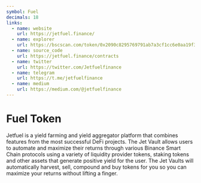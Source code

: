 ```yaml
---
symbol: Fuel
decimals: 18
links:
  - name: website
    url: https://jetfuel.finance/
  - name: explorer
    url: https://bscscan.com/token/0x2090c8295769791ab7a3cf1cc6e0aa19f35e441a
  - name: source_code
    url: https://jetfuel.finance/contracts
  - name: twitter
    url: https://twitter.com/Jetfuelfinance
  - name: telegram
    url: https://t.me/jetfuelfinance
  - name: medium
    url: https://medium.com/@jetfuelfinance
---
```


# Fuel Token

Jetfuel is a yield farming and yield aggregator platform that combines features from the most successful DeFi projects. The Jet Vault allows users to automate and maximize their returns through various Binance Smart Chain protocols using a variety of liquidity provider tokens, staking tokens and other assets that generate positive yield for the user. The Jet Vaults will automatically harvest, sell, compound and buy tokens for you so you can maximize your returns without lifting a finger.
